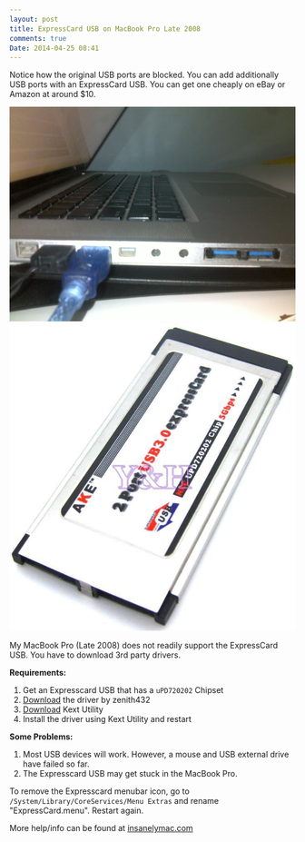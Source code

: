 ```yaml
---
layout: post
title: ExpressCard USB on MacBook Pro Late 2008
comments: true
Date: 2014-04-25 08:41 
---
```


Notice how the original USB ports are blocked. You can add additionally USB ports with an ExpressCard USB. You can get one cheaply on eBay or Amazon at around $10.

<img src="img/ExpressCard-USB-Blocked.jpg"/>

<img src="img/ExpressCard-USB.JPG"/>

My MacBook Pro (Late 2008) does not readily support the ExpressCard USB. You have to download 3rd party drivers.

**Requirements:**

1. Get an Expresscard USB that has a `uPD720202` Chipset
2. <a href="http://sourceforge.net/projects/genericusbxhci/files/latest/download" target="_blank">Download</a> the driver by zenith432 
3. <a href="http://cvad-mac.narod.ru/index/0-4" target="_blank">Download</a> Kext Utility
4. Install the driver using Kext Utility and restart

**Some Problems:**

1. Most USB devices will work. However, a mouse and USB external drive have failed so far.
2. The Expresscard USB may get stuck in the MacBook Pro.

To remove the Expresscard menubar icon, go to `/System/Library/CoreServices/Menu Extras` and rename "ExpressCard.menu". Restart again.

More help/info can be found at <a href="http://www.insanelymac.com/forum/topic/286860-genericusbxhci-usb-30-driver-for-os-x-with-source" target="_blank">insanelymac.com</a> 